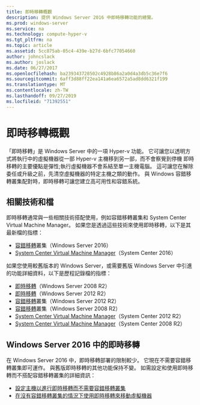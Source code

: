 ```yaml
---
title: 即時移轉概觀
description: 提供 Windows Server 2016 中即時移轉功能的總覽。
ms.prod: windows-server
ms.service: na
ms.technology: compute-hyper-v
ms.tgt_pltfrm: na
ms.topic: article
ms.assetid: 5cc875ab-05c4-439e-b27d-6bfc77054660
author: johncslack
ms.author: joslack
ms.date: 06/27/2017
ms.openlocfilehash: ba239343728502c4928b86a2a0d4a3db5c36e7f6
ms.sourcegitcommit: 6aff3d88ff22ea141a6ea6572a5ad8dd6321f199
ms.translationtype: MT
ms.contentlocale: zh-TW
ms.lasthandoff: 09/27/2019
ms.locfileid: "71392551"
---
```

# <a name="live-migration-overview"></a>即時移轉概觀

「即時移轉」是 Windows Server 中的一項 Hyper-v 功能。  它可讓您以透明方式將執行中的虛擬機器從一部 Hyper-v 主機移到另一部，而不會察覺到停機  即時移轉的主要優點是彈性;執行虛擬機器不會系結至單一主機電腦。  這可讓您在解除委任或升級之前，先清空虛擬機器的特定主機之類的動作。  與 Windows 容錯移轉叢集配對時，即時移轉可讓您建立高可用性和容錯系統。 

## <a name="related-technologies-and-documentation"></a>相關技術和檔

即時移轉通常與一些相關技術搭配使用，例如容錯移轉叢集和 System Center Virtual Machine Manager。  如果您是透過這些技術來使用即時移轉，以下是其最新檔的指標：
* [容錯移轉](../../../failover-clustering/failover-clustering-overview.md)叢集（Windows Server 2016） 
* [System Center Virtual Machine Manager](https://docs.microsoft.com/system-center/vmm/)（System Center 2016） 

如果您使用較舊版本的 Windows Server，或需要舊版 Windows Server 中引進的功能詳細資料，以下是歷程記錄檔的指標： 
* [即時移轉](https://technet.microsoft.com/library/ee815293(v=ws.10).aspx)（Windows Server 2008 R2）  
* [即時移轉](https://technet.microsoft.com/library/hh831435(v=ws.11).aspx)（Windows Server 2012 R2） 
* [容錯移轉](https://technet.microsoft.com/library/hh831579(v=ws.11).aspx)叢集（Windows Server 2012 R2）
* [容錯移轉](https://technet.microsoft.com/library/ff182338(v=ws.10).aspx)叢集（Windows Server 2008 R2）
* [System Center Virtual Machine Manager](https://technet.microsoft.com/library/gg610610.aspx)（System Center 2012 R2）
* [System Center Virtual Machine Manager](https://technet.microsoft.com/library/cc917964.aspx)（System Center 2008 R2）

## <a name="live-migration-in-windows-server-2016"></a>Windows Server 2016 中的即時移轉

在 Windows Server 2016 中，即時移轉部署的限制較少。  它現在不需要容錯移轉叢集即可運作。  與舊版即時移轉的其他功能保持不變。  如需設定和使用即時移轉而不搭配容錯移轉叢集的詳細資訊： 
* [設定主機以進行即時移轉而不需要容錯移轉叢集](../deploy/set-up-hosts-for-live-migration-without-failover-clustering.md)
* [在沒有容錯移轉叢集的情況下使用即時移轉來移動虛擬機器](use-live-migration-without-failover-clustering-to-move-a-virtual-machine.md)
